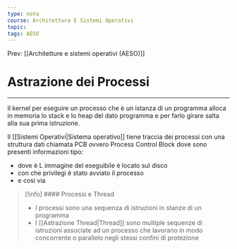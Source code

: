 ```yaml
---
type: nota
course: Architettura E Sistemi Operativi
topic: 
tags: AESO
---
```


Prev: [[Architetture e sistemi operativi (AESO)]]

# Astrazione dei Processi
---
Il kernel per eseguire un processo che è un istanza di un programma alloca in memoria lo stack e lo heap del dato programma e per farlo girare  salta alla sua prima istruzione.

Il [[Sistemi Operativi|Sistema operativo]] tiene traccia  dei processi  con una struttura dati chiamata PCB ovvero Process Control Block dove sono presenti informazioni tipo:

- dove è L immagine del eseguibile è locato sul disco
- con che privilegi è stato avviato il processo
- e cosi via

>[!info] #### Processi e Thread
>
>- I processi sono una sequenza di istruzioni  in stanze di un programma
>- I [[Astrazione Thread|Thread]] sono multiple sequenze di istruzioni associate ad un processo che lavorano in modo concorrente o parallelo negli stessi confini di protezione
